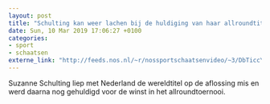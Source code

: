```yaml
---
layout: post
title: "Schulting kan weer lachen bij de huldiging van haar allroundtitel"
date: Sun, 10 Mar 2019 17:06:27 +0100
categories: 
- sport 
- schaatsen 
externe_link: "http://feeds.nos.nl/~r/nossportschaatsenvideo/~3/DbTiccY6O-w/2275379"
---
```


Suzanne Schulting liep met Nederland de wereldtitel op de aflossing mis en werd daarna nog gehuldigd voor de winst in het allroundtoernooi.<img src="http://feeds.feedburner.com/~r/nossportschaatsenvideo/~4/DbTiccY6O-w" height="1" width="1" alt=""/>
